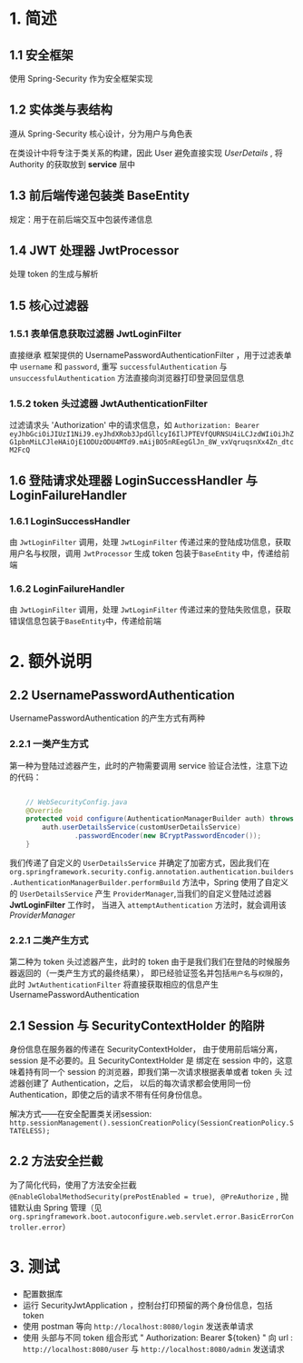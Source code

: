 # 1. 简述
## 1.1 安全框架
使用 Spring-Security 作为安全框架实现

## 1.2 实体类与表结构
遵从 Spring-Security 核心设计，分为用户与角色表

在类设计中将专注于类关系的构建，因此
User 避免直接实现 *UserDetails* , 将 Authority 的获取放到 **service** 层中

## 1.3 前后端传递包装类 BaseEntity
规定：用于在前后端交互中包装传递信息

## 1.4 JWT 处理器 JwtProcessor
处理 token 的生成与解析

## 1.5 核心过滤器

### 1.5.1 表单信息获取过滤器 JwtLoginFilter
直接继承 框架提供的 UsernamePasswordAuthenticationFilter ，用于过滤表单中 `username` 和 `password`,
重写 `successfulAuthentication` 与 `unsuccessfulAuthentication` 方法直接向浏览器打印登录回显信息

### 1.5.2 token 头过滤器 JwtAuthenticationFilter  
过滤请求头 'Authorization' 中的请求信息，如 `Authorization: Bearer eyJhbGciOiJIUzI1NiJ9.eyJhdXRob3JpdGllcyI6IlJPTEVfQURNSU4iLCJzdWIiOiJhZG1pbnMiLCJleHAiOjE1ODUzODU4MTd9.mAijBO5nREegGlJn_8W_vxVqruqsnXx4Zn_dtcM2FcQ`

## 1.6 登陆请求处理器 LoginSuccessHandler 与 LoginFailureHandler

### 1.6.1 LoginSuccessHandler
由 `JwtLoginFilter` 调用，处理 `JwtLoginFilter` 传递过来的登陆成功信息，获取用户名与权限，调用 `JwtProcessor` 生成 token 包装于`BaseEntity`
中，传递给前端

### 1.6.2 LoginFailureHandler
由 `JwtLoginFilter` 调用，处理 `JwtLoginFilter` 传递过来的登陆失败信息，获取错误信息包装于`BaseEntity`中，传递给前端

# 2. 额外说明

## 2.2 UsernamePasswordAuthentication
UsernamePasswordAuthentication 的产生方式有两种
### 2.2.1 一类产生方式
第一种为登陆过滤器产生，此时的产物需要调用 service 验证合法性，注意下边的代码：
```java  

    // WebSecurityConfig.java
    @Override
    protected void configure(AuthenticationManagerBuilder auth) throws Exception {
        auth.userDetailsService(customUserDetailsService)
                .passwordEncoder(new BCryptPasswordEncoder());
    }
``` 

我们传递了自定义的 `UserDetailsService` 并确定了加密方式，因此我们在`org.springframework.security.config.annotation.authentication.builders.AuthenticationManagerBuilder.performBuild`
方法中，Spring 使用了自定义的 `UserDetailsService` 产生 `ProviderManager`,当我们的自定义登陆过滤器 **JwtLoginFilter** 工作时，
当进入 `attemptAuthentication` 方法时，就会调用该 *ProviderManager* 

### 2.2.1 二类产生方式
第二种为 token 头过滤器产生，此时的 token 由于是我们我们在登陆的时候服务器返回的（一类产生方式的最终结果），
即已经验证签名并包括`用户名`与`权限`的，此时 `JwtAuthenticationFilter` 将直接获取相应的信息产生 UsernamePasswordAuthentication


## 2.1 Session 与 SecurityContextHolder 的陷阱
身份信息在服务器的传递在 SecurityContextHolder， 由于使用前后端分离，session 是不必要的。且 SecurityContextHolder 是
绑定在 session 中的，这意味着持有同一个 session 的浏览器，即我们第一次请求根据表单或者 token 头 过滤器创建了 Authentication，之后，
以后的每次请求都会使用同一份 Authentication，即使之后的请求不带有任何身份信息。

解决方式——在安全配置类关闭session: `http.sessionManagement().sessionCreationPolicy(SessionCreationPolicy.STATELESS);`

## 2.2 方法安全拦截
为了简化代码，使用了方法安全拦截 ` @EnableGlobalMethodSecurity(prePostEnabled = true)`, ` @PreAuthorize`  ,
抛错默认由 Spring 管理（见`org.springframework.boot.autoconfigure.web.servlet.error.BasicErrorController.error`）

# 3. 测试
 - 配置数据库
 - 运行 SecurityJwtApplication ，控制台打印预留的两个身份信息，包括 token
 - 使用 postman 等向 `http://localhost:8080/login` 发送表单请求
 - 使用 头部与不同 token 组合形式 " Authorization: Bearer ${token} " 向 url : `http://localhost:8080/user` 与 `http://localhost:8080/admin` 发送请求 
 








